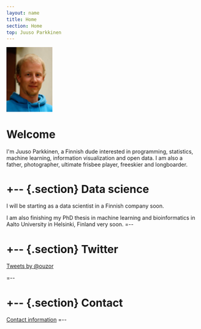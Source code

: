 ```yaml
---
layout: name
title: Home
section: Home
top: Juuso Parkkinen
---
```


<img class='inset right' src='images/juuso.jpg' title='Juuso Parkkinen' alt='Photo' width='120px' />

Welcome
=======

I'm Juuso Parkkinen, a Finnish dude interested in programming, statistics, machine learning, information visualization and open data. I am also a father, photographer, ultimate frisbee player, freeskier and longboarder.


+--	{.section}
Data science
=========
I will be starting as a data scientist in a Finnish company soon.

I am also finishing my PhD thesis in machine learning and bioinformatics in Aalto University in Helsinki, Finland very soon.
=--

+--  {.section}
Twitter
=========
<a class="twitter-timeline"  href="https://twitter.com/ouzor"  data-widget-id="320845632002723840">Tweets by @ouzor</a>
<script>!function(d,s,id){var js,fjs=d.getElementsByTagName(s)[0],p=/^http:/.test(d.location)?'http':'https';if(!d.getElementById(id)){js=d.createElement(s);js.id=id;js.src=p+"://platform.twitter.com/widgets.js";fjs.parentNode.insertBefore(js,fjs);}}(document,"script","twitter-wjs");</script>
=--




+-- {.section}
Contact
============
[Contact information](/contact)
=--
